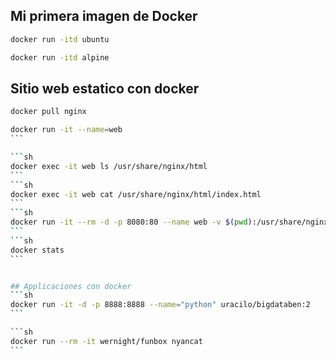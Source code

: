 
## Mi primera imagen de Docker
```sh
docker run -itd ubuntu
```

```sh
docker run -itd alpine 
```

## Sitio web estatico con docker
```sh
docker pull nginx 
```
````sh
docker run -it --name=web
```

```sh
docker exec -it web ls /usr/share/nginx/html
```
```sh
docker exec -it web cat /usr/share/nginx/html/index.html
```
```sh
docker run -it --rm -d -p 8080:80 --name web -v $(pwd):/usr/share/nginx/html nginx
```
```sh
docker stats
```


## Applicaciones con docker 
```sh
docker run -it -d -p 8888:8888 --name="python" uracilo/bigdataben:2
```

```sh
docker run --rm -it wernight/funbox nyancat
```





